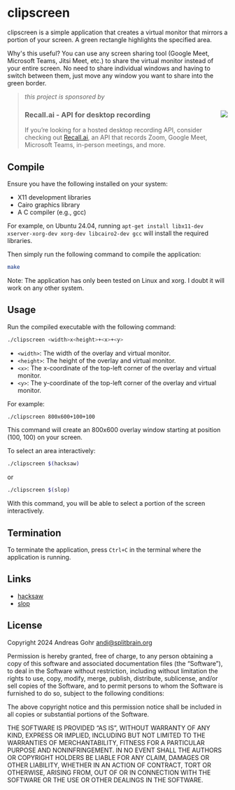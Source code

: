 # clipscreen

clipscreen is a simple application that creates a virtual monitor that mirrors a portion of your screen. A green rectangle highlights the specified area. 

Why's this useful? You can use any screen sharing tool (Google Meet, Microsoft Teams, Jitsi Meet, etc.) to share the virtual monitor instead of your entire screen. No need to share individual windows and having to switch between them, just move any window you want to share into the green border.

> _this project is sponsored by_
> ### Recall.ai - API for desktop recording [<img src="https://cdn.prod.website-files.com/620d732b1f1f7b244ac89f0e/66b294e51ee15f18dd2b171e_recall-logo.svg" align="right">](https://www.recall.ai/?utm_source=github&utm_medium=sponsorship&utm_campaign=splitbrain-clipscreen)
>
> If you’re looking for a hosted desktop recording API, consider checking out [Recall.ai](https://www.recall.ai/?utm_source=github&utm_medium=sponsorship&utm_campaign=splitbrain-clipscreen), an API that records Zoom, Google Meet, Microsoft Teams, in-person meetings, and more.


## Compile

Ensure you have the following installed on your system:

- X11 development libraries
- Cairo graphics library
- A C compiler (e.g., gcc)

For example, on Ubuntu 24.04,
running `apt-get install libx11-dev xserver-xorg-dev xorg-dev libcairo2-dev gcc`
will install the required libraries.

Then simply run the following command to compile the application:

```bash
make
```

Note: The application has only been tested on Linux and xorg. I doubt it will work on any other system.

## Usage

Run the compiled executable with the following command:

```bash
./clipscreen <width>x<height>+<x>+<y>
```

- `<width>`: The width of the overlay and virtual monitor.
- `<height>`: The height of the overlay and virtual monitor.
- `<x>`: The x-coordinate of the top-left corner of the overlay and virtual monitor.
- `<y>`: The y-coordinate of the top-left corner of the overlay and virtual monitor.

For example:

```bash
./clipscreen 800x600+100+100
```

This command will create an 800x600 overlay window starting at position (100, 100) on your screen.

To select an area interactively:

```bash
./clipscreen $(hacksaw)
```

or

```bash
./clipscreen $(slop)
```

With this command, you will be able to select a portion of the screen interactively.

## Termination

To terminate the application, press `Ctrl+C` in the terminal where the application is running.

## Links

  * [hacksaw](https://github.com/neXromancers/hacksaw)
  * [slop](https://github.com/naelstrof/slop)

## License

Copyright 2024 Andreas Gohr <andi@splitbrain.org>

Permission is hereby granted, free of charge, to any person obtaining a copy of this software and associated documentation files (the “Software”), to deal in the Software without restriction, including without limitation the rights to use, copy, modify, merge, publish, distribute, sublicense, and/or sell copies of the Software, and to permit persons to whom the Software is furnished to do so, subject to the following conditions:

The above copyright notice and this permission notice shall be included in all copies or substantial portions of the Software.

THE SOFTWARE IS PROVIDED “AS IS”, WITHOUT WARRANTY OF ANY KIND, EXPRESS OR IMPLIED, INCLUDING BUT NOT LIMITED TO THE WARRANTIES OF MERCHANTABILITY, FITNESS FOR A PARTICULAR PURPOSE AND NONINFRINGEMENT. IN NO EVENT SHALL THE AUTHORS OR COPYRIGHT HOLDERS BE LIABLE FOR ANY CLAIM, DAMAGES OR OTHER LIABILITY, WHETHER IN AN ACTION OF CONTRACT, TORT OR OTHERWISE, ARISING FROM, OUT OF OR IN CONNECTION WITH THE SOFTWARE OR THE USE OR OTHER DEALINGS IN THE SOFTWARE.
